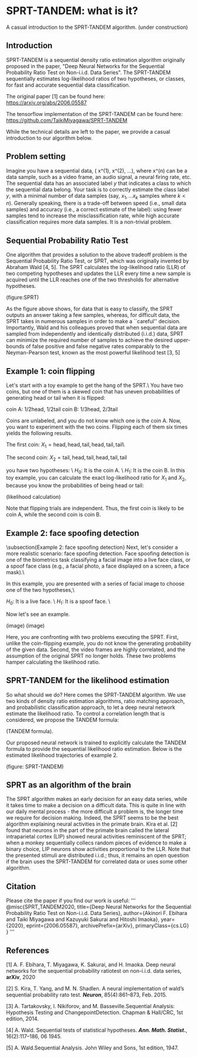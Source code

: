 # SPRT-TANDEM: what is it?
A casual introduction to the SPRT-TANDEM algorithm. (under construction)

## Introduction
SPRT-TANDEM is a sequential density ratio estimation algorithm originally proposed in the paper, "Deep Neural Networks for the Sequential Probability Ratio Test on Non-i.i.d. Data Series". The SPRT-TANDEM sequentially estimates log-likelihood ratios of two hypotheses, or classes, for fast and accurate sequential data classification. 

The original paper [1] can be found here:  
https://arxiv.org/abs/2006.05587

The tensorflow implementation of the SPRT-TANDEM can be found here:  
https://github.com/TaikiMiyagawa/SPRT-TANDEM


While the technical details are left to the paper, we provide a casual introduction to our algorithm below.

## Problem setting
Imagine you have a sequential data, 
( x^(1), x^(2), ...),
where x^(n) can be a data sample, such as a video frame, an audio signal, a neural firing rate, etc. The sequential data has an associated label $y$ that indicates a class to which the sequential data belong. Your task is to correctly estimate the class label $y$, with a minimal number of data samples (say, $x_1, ... x_k$ samples where $k < n$). Generally speaking, there is a trade-off between speed (i.e., small data samples) and accuracy (i.e., a correct estimate of the label): using fewer samples tend to increase the misclassification rate, while high accurate classification requires more data samples. It is a non-trivial problem.

## Sequential Probability Ratio Test
One algorithm that provides a solution to the above tradeoff problem is the Sequential Probability Ratio Test, or SPRT, which was originally invented by Abraham Wald [4, 5]. The SPRT calculates the log-likelihood ratio (LLR) of two competing hypotheses and updates the LLR every time a new sample is acquired until the LLR reaches one of the two thresholds for alternative hypotheses.

(figure:SPRT)

As the figure above shows, for data that is easy to classify, the SPRT outputs an answer taking a few samples, whereas, for difficult data, the SPRT takes in numerous samples in order to make a ``careful'' decision. Importantly, Wald and his colleagues proved that when sequential data are sampled from independently and identically distributed (i.i.d.) data, SPRT can minimize the required number of samples to achieve the desired upper-bounds of false positive and false negative rates comparably to the
Neyman-Pearson test, known as the most powerful likelihood test [3, 5]

## Example 1: coin flipping
Let's start with a toy example to get the hang of the SPRT.\\
You have two coins, but one of them is a skewed coin that has uneven probabilities of generating head or tail when it is flipped:

coin A: 1/2head, 1/2tail
coin B: 1/3head, 2/3tail

Coins are unlabeled, and you do not know which one is the coin A. Now, you want to experiment with the two coins. Flipping each of them six times yields the following results.

The first coin:
$X_1 = {\mathrm{head, head, tail, head, tail, tail}}$\\

The second coin:
$X_2 = {\mathrm{tail, head, tail, head, tail, tail}}$

you have two hypotheses: \\ $H_0$: It is the coin A. \\ $H_1$: It is the coin B.
In this toy example, you can calculate the exact log-likelihood ratio for $X_1$ and $X_2$, because you know the probabilities of being head or tail:

(likelihood calculation)

Note that flipping trials are independent. Thus, the first coin is likely to be coin A, while the second coin is coin B.


## Example 2: face spoofing detection
\subsection{Example 2: face spoofing detection}
Next, let's consider a more realistic scenario: face spoofing detection. Face spoofing detection is one of the biometrics task classifying a facial image into a live face class, or a spoof face class (e.g., a facial photo, a face displayed on a screen, a face mask).\\

In this example, you are presented with a series of facial image to choose one of the two hypotheses,\\

$H_0$: It is a live face. \\
$H_1$: It is a spoof face. \\ 

Now let's see an example. 

(image)
(image)

Here, you are confronting with two problems executing the SPRT. First, unlike the coin-flipping example, you do not know the generating probability of the given data. Second, the video frames are highly correlated, and the assumption of the original SPRT no longer holds. These two problems hamper calculating the likelihood ratio.

## SPRT-TANDEM for the likelihood estimation
So what should we do? Here comes the SPRT-TANDEM algorithm. We use two kinds of density ratio estimation algorithms, ratio matching approach, and probabilistic classification approach, to let a deep neural network estimate the likelihood ratio. To control a correlation length that is considered, we propose the TANDEM formula:

(TANDEM formula).

Our proposed neural network is trained to explicitly calculate the TANDEM formula to provide the sequential likelihood ratio estimation. Below is the estimated likelihood trajectories of example 2.

(figure: SPRT-TANDEM)


## SPRT as an algorithm of the brain
The SPRT algorithm makes an early decision for an easy data series, while it takes time to make a decision on a difficult data. This is quite in line with our daily mental process - the more difficult a problem is, the longer time we require for decision making. Indeed, the SPRT seems to be the best algorithm explaining neural activities in the primate brain. Kira et al. [2] found that neurons in the part of the primate brain called the lateral intraparietal cortex (LIP) showed neural activities reminiscent of the SPRT; when a monkey sequentially collecs random pieces of evidence to make a binary choice, LIP neurons show activities proportional to the LLR. Note that the presented stimuli are distributed i.i.d.; thus, it remains an open question if the brain uses the SPRT-TANDEM for correlated data or uses some other algorithm. 

## Citation
Please cite the paper if you find our work is useful:
'''
@misc{SPRT_TANDEM2020,
    title={Deep Neural Networks for the Sequential Probability Ratio Test on Non-i.i.d. Data Series},
    author={Akinori F. Ebihara and Taiki Miyagawa and Kazuyuki Sakurai and Hitoshi Imaoka},
    year={2020},
    eprint={2006.05587},
    archivePrefix={arXiv},
    primaryClass={cs.LG}
}
'''

## References
[1] A. F. Ebihara, T. Miyagawa, K. Sakurai, and H. Imaoka. Deep neural networks for the sequential probability ratiotest on non-i.i.d. data series, __arXiv__, 2020

[2] S. Kira, T. Yang, and M. N. Shadlen. A neural implementation of wald’s sequential probability rato test. ___Neuron___, 85(4):861–873, Feb. 2015.

[3] A. Tartakovsky,  I. Nikiforov,  and M. Basseville.Sequential Analysis: Hypothesis Testing and ChangepointDetection. Chapman & Hall/CRC, 1st edition, 2014.

[4] A. Wald. Sequential tests of statistical hypotheses. ___Ann. Math. Statist.___, 16(2):117–186, 06 1945.

[5] A. Wald.Sequential Analysis. John Wiley and Sons, 1st edition, 1947.

